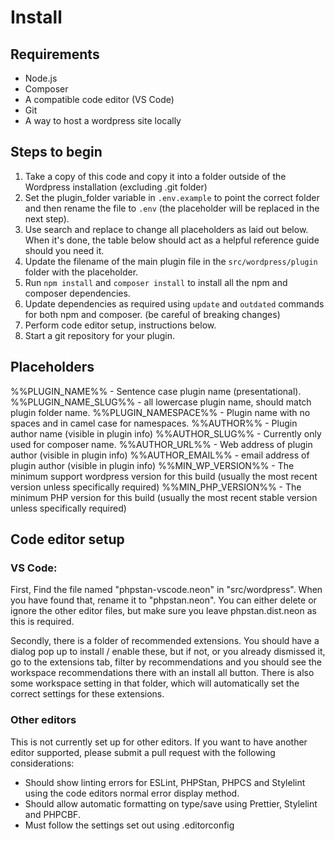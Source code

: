 # Install

## Requirements

- Node.js
- Composer
- A compatible code editor (VS Code)
- Git
- A way to host a wordpress site locally

## Steps to begin

1. Take a copy of this code and copy it into a folder outside of the Wordpress installation (excluding .git folder)
2. Set the plugin_folder variable in `.env.example` to point the correct folder and then rename the file to `.env` (the placeholder will be replaced in the next step).
3. Use search and replace to change all placeholders as laid out below. When it's done, the table below should act as a helpful reference guide should you need it.
4. Update the filename of the main plugin file in the `src/wordpress/plugin` folder with the placeholder.
5. Run `npm install` and `composer install` to install all the npm and composer dependencies.
6. Update dependencies as required using `update` and `outdated` commands for both npm and composer. (be careful of breaking changes)
7. Perform code editor setup, instructions below.
8. Start a git repository for your plugin.

## Placeholders

%%PLUGIN_NAME%% - Sentence case plugin name (presentational).
%%PLUGIN_NAME_SLUG%% - all lowercase plugin name, should match plugin folder name.
%%PLUGIN_NAMESPACE%% - Plugin name with no spaces and in camel case for namespaces.
%%AUTHOR%% - Plugin author name (visible in plugin info)
%%AUTHOR_SLUG%% - Currently only used for composer name.
%%AUTHOR_URL%% - Web address of plugin author (visible in plugin info)
%%AUTHOR_EMAIL%% - email address of plugin author (visible in plugin info)
%%MIN_WP_VERSION%% - The minimum support wordpress version for this build (usually the most recent version unless specifically required)
%%MIN_PHP_VERSION%% - The minimum PHP version for this build (usually the most recent stable version unless specifically required)

## Code editor setup

### VS Code:

First, Find the file named "phpstan-vscode.neon" in "src/wordpress". When you have found that, rename it to "phpstan.neon". You can either delete or ignore the other editor files, but make sure you leave phpstan.dist.neon as this is required.

Secondly, there is a folder of recommended extensions. You should have a dialog pop up to install / enable these, but if not, or you already dismissed it, go to the extensions tab, filter by recommendations and you should see the workspace recommendations there with an install all button. There is also some workspace setting in that folder, which will automatically set the correct settings for these extensions.

### Other editors

This is not currently set up for other editors. If you want to have another editor supported, please submit a pull request with the following considerations:

- Should show linting errors for ESLint, PHPStan, PHPCS and Stylelint using the code editors normal error display method.
- Should allow automatic formatting on type/save using Prettier, Stylelint and PHPCBF.
- Must follow the settings set out using .editorconfig
